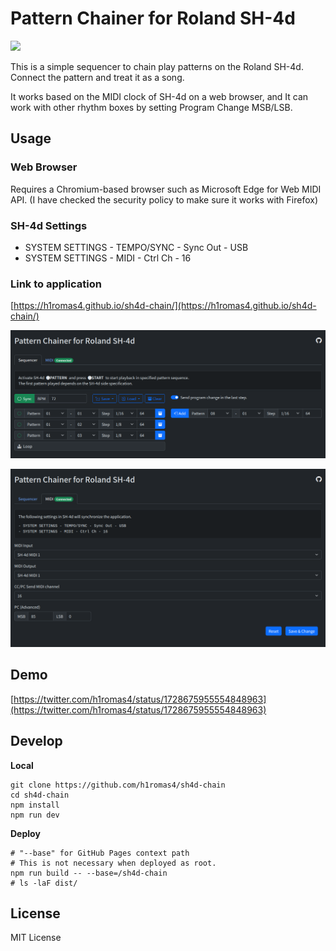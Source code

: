 # Pattern Chainer for Roland SH-4d

![](https://github.com/h1romas4/sh4d-chain/workflows/Build/badge.svg)

This is a simple sequencer to chain play patterns on the Roland SH-4d.
Connect the pattern and treat it as a song.

It works based on the MIDI clock of SH-4d on a web browser, and It can work with other rhythm boxes by setting Program Change MSB/LSB.

## Usage

### Web Browser

Requires a Chromium-based browser such as Microsoft Edge for Web MIDI API.
(I have checked the security policy to make sure it works with Firefox)

### SH-4d Settings

- SYSTEM SETTINGS - TEMPO/SYNC - Sync Out - USB
- SYSTEM SETTINGS - MIDI - Ctrl Ch - 16

### Link to application

[https://h1romas4.github.io/sh4d-chain/](https://h1romas4.github.io/sh4d-chain/)

[![](https://github.com/h1romas4/sh4d-chain/raw/main/assets/images/sh4d-chain-01.png)](https://h1romas4.github.io/sh4d-chain/)

[![](https://github.com/h1romas4/sh4d-chain/raw/main/assets/images/sh4d-chain-02.png)](https://h1romas4.github.io/sh4d-chain/)

## Demo

[https://twitter.com/h1romas4/status/1728675955554848963](https://twitter.com/h1romas4/status/1728675955554848963)

## Develop

**Local**

```
git clone https://github.com/h1romas4/sh4d-chain
cd sh4d-chain
npm install
npm run dev
```

**Deploy**

```
# "--base" for GitHub Pages context path
# This is not necessary when deployed as root.
npm run build -- --base=/sh4d-chain
# ls -laF dist/
```

## License

MIT License
